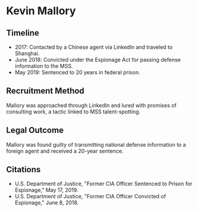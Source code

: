 # Kevin Mallory

## Timeline
- 2017: Contacted by a Chinese agent via LinkedIn and traveled to Shanghai.
- June 2018: Convicted under the Espionage Act for passing defense information to the MSS.
- May 2019: Sentenced to 20 years in federal prison.

## Recruitment Method
Mallory was approached through LinkedIn and lured with promises of consulting work, a tactic linked to MSS talent-spotting.

## Legal Outcome
Mallory was found guilty of transmitting national defense information to a foreign agent and received a 20-year sentence.

## Citations
- U.S. Department of Justice, "Former CIA Officer Sentenced to Prison for Espionage," May 17, 2019.
- U.S. Department of Justice, "Former CIA Officer Convicted of Espionage," June 8, 2018.
